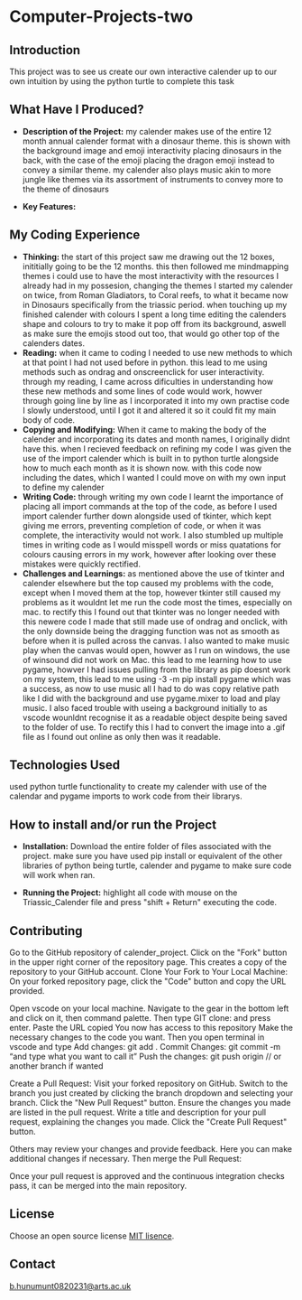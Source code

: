 # Computer-Projects-two

## Introduction
This project was to see us create our own interactive calender up to our own intuition by using the python turtle to complete this task

## What Have I Produced?
- **Description of the Project:** my calender makes use of the entire 12 month annual calender format with a dinosaur theme. this is shown with the background image and emoji interactivity placing dinosaurs in the back, with the case of the emoji placing the dragon emoji instead to convey a similar theme. my calender also plays music akin to more jungle like themes via its assortment of instruments to convey more to the theme of dinosaurs

- **Key Features:** 

## My Coding Experience

- **Thinking:** the start of this project saw me drawing out the 12 boxes, inititially going to be the 12 months. this then followed me mindmapping themes i could use to have the most interactivity with the resources I already had in my possesion, changing the themes I started my calender on twice, from Roman Gladiators, to Coral reefs, to what it became now in Dinosaurs specifically from the triassic period. when touching up my finished calender with colours I spent a long time editing the calenders shape and colours to try to make it pop off from its background, aswell as make sure the emojis stood out too, that would go other top of the calenders dates.
- **Reading:** when it came to coding I needed to use new methods to which at that point I had not used before in python. this lead to me using methods such as ondrag and onscreenclick for user interactivity. through my reading, I came across dificulties in understanding how these new methods and some lines of code would work, howver through going line by line as I incorporated it into my own practise code I slowly understood, until I got it and altered it so it could fit my main body of code.
- **Copying and Modifying:** When it came to making the body of the calender and incorporating its dates and month names, I originally didnt have this. when I recieved feedback on refining my code I was given the use of the import calender which is built in to python turtle alongside how to much each month as it is shown now. with this code now including the dates, which I wanted I could move on with my own input to define my calender
- **Writing Code:** through writing my own code I learnt the importance of placing all import commands at the top of the code, as before I used import calender further down alongside used of tkinter, which kept giving me errors, preventing completion of code, or when it was complete, the interactivity would not work. I also stumbled up multiple times in writing code as I would misspell words or miss quatations for colours causing errors in my work, however after looking over these mistakes were quickly rectified.
- **Challenges and Learnings:** as mentioned above the use of tkinter and calender elsewhere but the top caused my problems with the code, except when I moved them at the top, however tkinter still caused my problems as it wouldnt let me run the code most the times, especially on mac. to rectify this I found out that tkinter was no longer needed with this newere code I made that still made use of ondrag and onclick, with the only downside being the dragging function was not as smooth as before when it is pulled across the canvas. I also wanted to make music play when the canvas would open, howver as I run on windows, the use of winsound did not work on Mac. this lead to me learning how to use pygame, howver I had issues pulling from the library as pip doesnt work on my system, this lead to me using -3 -m pip install pygame which was a success, as now to use music all I had to do was copy relative path like I did with the background and use pygame.mixer to load and play music. I also faced trouble with useing a background initially to as vscode wounldnt recognise it as a readable object despite being saved to the folder of use. To rectify this I had to convert the image into a .gif file as I found out online as only then was it readable. 

## Technologies Used
used python turtle functionality to create my calender with use of the calendar and pygame imports to work code from their librarys. 

## How to install and/or run the Project

- **Installation:** Download the entire folder of files associated with the project. make sure you have used pip install or equivalent of the other libraries of python being turtle, calender and pygame to make sure code will work when ran.

- **Running the Project:** highlight all code with mouse on the Triassic_Calender file and press "shift + Return" executing the code.

## Contributing
Go to the GitHub repository of calender_project.
Click on the "Fork" button in the upper right corner of the repository page. This creates a copy of the repository to your GitHub account.
Clone Your Fork to Your Local Machine:
On your forked repository page, click the "Code" button and copy the URL provided.

Open vscode on your local machine.
Navigate to the gear in the bottom left and click on it, then command palette.
Then type GIT clone: and press enter.
Paste the URL copied
You now has access to this repository
Make the necessary changes to the code you want.
Then you open terminal in vscode and type
Add changes:
git add .
Commit Changes:
git commit -m “and type what you want to call it”
Push the changes:
git push origin  // or another branch if wanted

Create a Pull Request:
Visit your forked repository on GitHub.
Switch to the branch you just created by clicking the branch dropdown and selecting your branch.
Click the "New Pull Request" button.
Ensure the changes you made are listed in the pull request.
Write a title and description for your pull request, explaining the changes you made.
Click the "Create Pull Request" button.

Others may review your changes and provide feedback.
Here you can make additional changes if necessary.
Then merge the Pull Request:

Once your pull request is approved and the continuous integration checks pass, it can be merged into the main repository.


## License
Choose an open source license
[MIT lisence](https://choosealicense.com/licenses/mit/).

## Contact
b.hunumunt0820231@arts.ac.uk